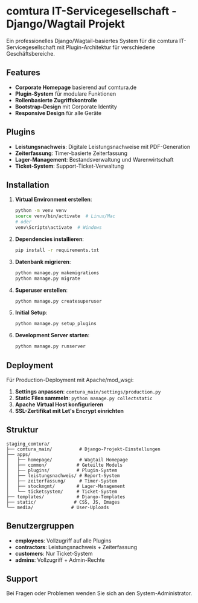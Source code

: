 # comtura IT-Servicegesellschaft - Django/Wagtail Projekt

Ein professionelles Django/Wagtail-basiertes System für die comtura IT-Servicegesellschaft mit Plugin-Architektur für verschiedene Geschäftsbereiche.

## Features

- **Corporate Homepage** basierend auf comtura.de
- **Plugin-System** für modulare Funktionen
- **Rollenbasierte Zugriffskontrolle**
- **Bootstrap-Design** mit Corporate Identity
- **Responsive Design** für alle Geräte

## Plugins

- **Leistungsnachweis**: Digitale Leistungsnachweise mit PDF-Generation
- **Zeiterfassung**: Timer-basierte Zeiterfassung
- **Lager-Management**: Bestandsverwaltung und Warenwirtschaft  
- **Ticket-System**: Support-Ticket-Verwaltung

## Installation

1. **Virtual Environment erstellen**:
   ```bash
   python -m venv venv
   source venv/bin/activate  # Linux/Mac
   # oder
   venv\Scripts\activate  # Windows
   ```

2. **Dependencies installieren**:
   ```bash
   pip install -r requirements.txt
   ```

3. **Datenbank migrieren**:
   ```bash
   python manage.py makemigrations
   python manage.py migrate
   ```

4. **Superuser erstellen**:
   ```bash
   python manage.py createsuperuser
   ```

5. **Initial Setup**:
   ```bash
   python manage.py setup_plugins
   ```

6. **Development Server starten**:
   ```bash
   python manage.py runserver
   ```

## Deployment

Für Production-Deployment mit Apache/mod_wsgi:

1. **Settings anpassen**: `comtura_main/settings/production.py`
2. **Static Files sammeln**: `python manage.py collectstatic`
3. **Apache Virtual Host konfigurieren**
4. **SSL-Zertifikat mit Let's Encrypt einrichten**

## Struktur

```
staging_comtura/
├── comtura_main/          # Django-Projekt-Einstellungen
├── apps/
│   ├── homepage/          # Wagtail Homepage
│   ├── common/           # Geteilte Models
│   ├── plugins/          # Plugin-System
│   ├── leistungsnachweis/ # Report-System
│   ├── zeiterfassung/     # Timer-System
│   ├── stockmgmt/        # Lager-Management
│   └── ticketsystem/     # Ticket-System
├── templates/            # Django-Templates
├── static/              # CSS, JS, Images
└── media/              # User-Uploads
```

## Benutzergruppen

- **employees**: Vollzugriff auf alle Plugins
- **contractors**: Leistungsnachweis + Zeiterfassung
- **customers**: Nur Ticket-System
- **admins**: Vollzugriff + Admin-Rechte

## Support

Bei Fragen oder Problemen wenden Sie sich an den System-Administrator.
